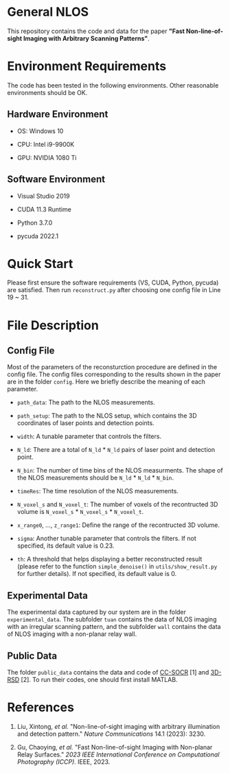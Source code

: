 # General NLOS

This repository contains the code and data for the paper **"Fast Non-line-of-sight Imaging with Arbitrary Scanning Patterns"**.

# Environment Requirements

The code has been tested in the following environments. Other reasonable environments should be OK.

## Hardware Environment

 + OS: Windows 10

 + CPU: Intel i9-9900K

 + GPU: NVIDIA 1080 Ti

## Software Environment

 + Visual Studio 2019

 + CUDA 11.3 Runtime

 + Python 3.7.0

 + pycuda 2022.1

# Quick Start

Please first ensure the software requirements (VS, CUDA, Python, pycuda) are satisfied. Then run `reconstruct.py` after choosing one config file in Line 19 ~ 31.

# File Description

## Config File

 Most of the parameters of the reconsturction procedure are defined in the config file. The config files corresponding to the results shown in the paper are in the folder `config`. Here we briefly describe the meaning of each parameter.

 + `path_data`: The path to the NLOS measurements.

 + `path_setup`: The path to the NLOS setup, which contains the 3D coordinates of laser points and detection points.

 + `width`: A tunable parameter that controls the filters.

 + `N_ld`: There are a total of `N_ld` * `N_ld` pairs of laser point and detection point.

 + `N_bin`: The number of time bins of the NLOS measurments. The shape of the NLOS measurements should be `N_ld` * `N_ld` * `N_bin`.

 + `timeRes`: The time resolution of the NLOS measurements.

 + `N_voxel_s` and `N_voxel_t`: The number of voxels of the recontructed 3D volume is `N_voxel_s` * `N_voxel_s` * `N_voxel_t`.

 + `x_range0`, ..., `z_range1`: Define the range of the recontructed 3D volume.

 + `sigma`: Another tunable parameter that controls the filters. If not specified, its default value is 0.23.

 + `th`: A threshold that helps displaying a better reconstructed result (please refer to the function `simple_denoise()` in `utils/show_result.py` for further details). If not specified, its default value is 0.

## Experimental Data

 The experimental data captured by our system are in the folder `experimental_data`. The subfolder `tuan` contains the data of NLOS imaging with an irregular scanning pattern, and the subfolder `wall` contains the data of NLOS imaging with a non-planar relay wall.

## Public Data

 The folder `public_data` contains the data and code of [CC-SOCR](https://doi.org/10.1038/s41467-023-38898-4) [1] and [3D-RSD](https://github.com/ArianaGu/3D-RSD) [2]. To run their codes, one should first install MATLAB.

# References

1. Liu, Xintong, *et al.* "Non-line-of-sight imaging with arbitrary illumination and detection pattern." *Nature Communications* 14.1 (2023): 3230.

2. Gu, Chaoying, *et al.* "Fast Non-line-of-sight Imaging with Non-planar Relay Surfaces." *2023 IEEE International Conference on Computational Photography (ICCP)*. IEEE, 2023.

